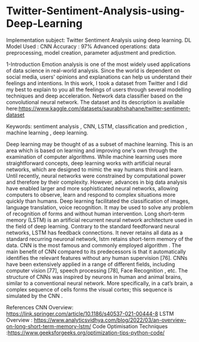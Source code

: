 # Twitter-Sentiment-Analysis-using-Deep-Learning
Implementation subject: Twitter Sentiment Analysis using deep learning.
DL Model Used : CNN
Accuracy : 97%
Advanced operations: data preprocessing, model creation, parameter adjustment and prediction.

1-Introduction
Emotion analysis is one of the most widely used applications of data science in real-world analysis. Since the world is dependent on social media, users' opinions and explanations can help us understand their feelings and intentions.
In this work, I took a dataset from Twitter and I did my best to explain to you all the feelings of users through several modelling techniques and deep acceleration.
Network data classifier based on the convolutional neural network.
The dataset  and  its description is available here:https://www.kaggle.com/datasets/saurabhshahane/twitter-sentiment-dataset

Keywords: sentiment analysis , CNN, LSTM, classification and prediction , machine learning , deep learning.

Deep learning may be thought of as a subset of machine learning. This is an area which is based on learning and improving one's own through the examination of computer algorithms. While machine learning uses more straightforward concepts, deep learning works with artificial neural networks, which are designed to mimic the way humans think and learn. Until recently, neural networks were constrained by computational power and therefore by their complexity. However, advances in big data analysis have enabled larger and more sophisticated neural networks, allowing computers to observe, learn and respond to complex situations more quickly than humans. Deep learning facilitated the classification of images, language translation, voice recognition. It may be used to solve any problem of recognition of forms and without human intervention.
Long short-term memory (LSTM) is an artificial recurrent neural network architecture used in the field of deep learning. Contrary to the standard feedforward neural networks, LSTM has feedback connections. It never retains all data as a standard recurring neuronal network, lstm retains short-term memory of the data.
CNN  is the most famous and commonly employed algorithm . The main benefit of CNN compared to its predecessors is that it automatically identifies the relevant features without any human supervision [76]. CNNs have been extensively applied in a range of different fields, including computer vision [77], speech processing [78], Face Recognition , etc. The structure of CNNs was inspired by neurons in human and animal brains, similar to a conventional neural network. More specifically, in a cat’s brain, a complex sequence of cells forms the visual cortex; this sequence is simulated by the CNN . 



References 
CNN Overview: https://link.springer.com/article/10.1186/s40537-021-00444-8
LSTM Overview : https://www.analyticsvidhya.com/blog/2022/03/an-overview-on-long-short-term-memory-lstm/
Code Optimisation Techniques :https://www.geeksforgeeks.org/optimization-tips-python-code/



